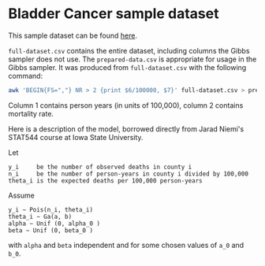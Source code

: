 # Bladder Cancer sample dataset

This sample dataset can be found [here](https://ratecalc.cancer.gov/).

`full-dataset.csv` contains the entire dataset, including columns the Gibbs
sampler does not use. The `prepared-data.csv` is appropriate for usage in the
Gibbs sampler. It was produced from `full-dataset.csv` with the following command:

```bash
awk 'BEGIN{FS=","} NR > 2 {print $6/100000, $7}' full-dataset.csv > prepared-data.csv
```

Column 1 contains person years (in units of 100,000), column 2 contains
mortality rate.

Here is a description of the model, borrowed directly from Jarad Niemi's
STAT544 course at Iowa State University.

Let
```
y_i     be the number of observed deaths in county i
n_i     be the number of person-years in county i divided by 100,000
theta_i is the expected deaths per 100,000 person-years
```

Assume

```
y_i ∼ Pois(n_i, theta_i)
theta_i ∼ Ga(a, b)
alpha ∼ Unif (0, alpha_0 )
beta ∼ Unif (0, beta_0 )
```

with `alpha` and `beta` independent and for some chosen values of `a_0` and `b_0`.
